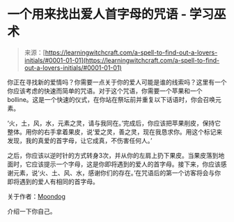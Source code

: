 <!--yml

category: 未分类

日期：2024-06-12 18:16:17

-->

# 一个用来找出爱人首字母的咒语 - 学习巫术

> 来源：[https://learningwitchcraft.com/a-spell-to-find-out-a-lovers-initials/#0001-01-01](https://learningwitchcraft.com/a-spell-to-find-out-a-lovers-initials/#0001-01-01)

你正在寻找新的爱情吗？你需要一点关于你的爱人可能是谁的线索吗？这里有一个你应该考虑的快速而简单的咒语。对于这个咒语，你需要一个苹果和一个bolline。这是一个快速的仪式，在你站在祭坛前并重复以下话语时，你会召唤元素。

‘火，土，风，水，元素之灵，请与我同在。’完成后，你应该把苹果削皮，保持它整体。用你的右手拿着果皮，说‘爱之灵，善之灵，现在我恳求你。用这个标记来发现，我的真爱的首字母，让它成真，不伤害任何人。’

之后，你应该以逆时针的方式转身3次，并从你的左肩上扔下果皮。当果皮落到地面时，它应该提示一个字母，这是你即将遇到的爱人的首字母。接下来，你应该感谢元素，说‘火、土、风、水，感谢你们的存在。’在咒语后的第一个访客将会与你即将遇到的爱人有相同的首字母。

关于作者：[Moondog](https://learningwitchcraft.com/profile/?tthayer/)

介绍一下你自己。
